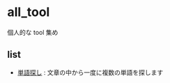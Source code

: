 # all_tool

個人的な tool 集め

## list

- [単語探し](/https://kobusan.github.io/all_tool/search_words.html) : 文章の中から一度に複数の単語を探します
